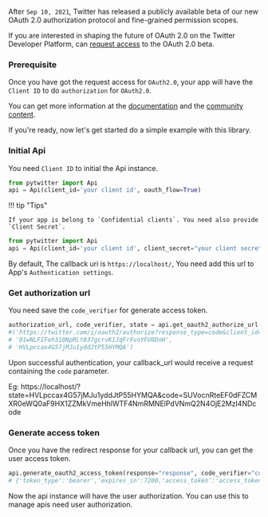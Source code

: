 After `Sep 10, 2021`, Twitter has released a publicly available beta of our new OAuth 2.0 authorization protocol and fine-grained permission scopes.

If you are interested in shaping the future of OAuth 2.0 on the Twitter Developer Platform, can [request access](https://docs.google.com/forms/d/e/1FAIpQLSdUHe0KP5S05EAHLZooUL6Ze5TEBL4RNMUQcTauXKK-xuHMpQ/viewform) to the OAuth 2.0 beta.

### Prerequisite

Once you have got the request access for `OAuth2.0`, your app will have the `Client ID` to do `authorization` for `OAuth2.0`.

You can get more information at the [documentation](https://developer.twitter.com/en/docs/twitter-api/oauth2) and the [community content](https://twittercommunity.com/t/announcing-oauth-2-0-beta/159189).

If you're ready, now let's get started do a simple example with this library.

### Initial Api

You need `Client ID` to initial the Api instance.

```python
from pytwitter import Api
api = Api(client_id='your client id', oauth_flow=True)
```

!!! tip "Tips"

    If your app is belong to `Confidential clients`. You need also provide `Client Secret`. 

```python
from pytwitter import Api
api = Api(client_id='your client id', client_secret="your client secret", oauth_flow=True)
```

By default, The callback uri is `https://localhost/`, You need add this url to App's `Authentication settings`.

### Get authorization url

You need save the `code_verifier` for generate access token. 

```python
authorization_url, code_verifier, state = api.get_oauth2_authorize_url()
#('https://twitter.com/i/oauth2/authorize?response_type=code&client_id=client_id&redirect_uri=https%3A%2F%2Flocalhost%2F&scope=users.read+tweet.read&state=HVLpccax4G57jMJu1yddJtP55HYMQA&code_challenge=jntz4xjHJ0XHzWA7_Wa6rrA8zHwu4qPZt2MQsv6&code_challenge_method=S256',
# '01wNLFIFeh310NpRLt837gcrvK1JqFrFvoYFU0DnH',
# 'HVLpccax4G57jMJu1yddJtP55HYMQA')
```

Upon successful authentication, your callback_url would receive a request containing the `code` parameter.

Eg: https://localhost/?state=HVLpccax4G57jMJu1yddJtP55HYMQA&code=SUVocnRteEF0dFZCMXR0eWQ0aF9HX1ZZMkVmeHhlWTF4NmRMNElPdVNmQ2N4OjE2MzI4NDcode

### Generate access token

Once you have the redirect response for your callback url, you can get the user access token.

```python
api.generate_oauth2_access_token(response="response", code_verifier="code_verifier")
# {'token_type':'bearer','expires_in':7200,'access_token':'access_token','scope':'users.read tweet.read','expires_at':1632852223}
```

Now the api instance will have the user authorization. You can use this to manage apis need user authorization.
